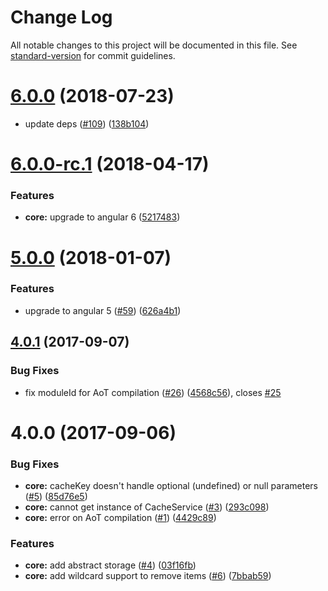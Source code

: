 # Change Log

All notable changes to this project will be documented in this file. See [standard-version](https://github.com/conventional-changelog/standard-version) for commit guidelines.

<a name="6.0.0"></a>
# [6.0.0](https://github.com/fulls1z3/ngx-cache/compare/v6.0.0-rc.1...v6.0.0) (2018-07-23)


* update deps ([#109](https://github.com/fulls1z3/ngx-cache/issues/109)) ([138b104](https://github.com/fulls1z3/ngx-cache/commit/138b104))



<a name="6.0.0-rc.1"></a>
# [6.0.0-rc.1](https://github.com/fulls1z3/ngx-cache/compare/v5.0.0...v6.0.0-rc.1) (2018-04-17)


### Features

* **core:** upgrade to angular 6 ([5217483](https://github.com/fulls1z3/ngx-cache/commit/5217483))



<a name="5.0.0"></a>
# [5.0.0](https://github.com/fulls1z3/ngx-cache/compare/v4.0.1...v5.0.0) (2018-01-07)


### Features

* upgrade to angular 5 ([#59](https://github.com/fulls1z3/ngx-cache/issues/59)) ([626a4b1](https://github.com/fulls1z3/ngx-cache/commit/626a4b1))



<a name="4.0.1"></a>
## [4.0.1](https://github.com/fulls1z3/ngx-cache/compare/v4.0.0...v4.0.1) (2017-09-07)


### Bug Fixes

* fix moduleId for AoT compilation ([#26](https://github.com/fulls1z3/ngx-cache/issues/26)) ([4568c56](https://github.com/fulls1z3/ngx-cache/commit/4568c56)), closes [#25](https://github.com/fulls1z3/ngx-cache/issues/25)



<a name="4.0.0"></a>
# 4.0.0 (2017-09-06)


### Bug Fixes

* **core:** cacheKey doesn't handle optional (undefined) or null parameters ([#5](https://github.com/fulls1z3/ngx-cache/issues/5)) ([85d76e5](https://github.com/fulls1z3/ngx-cache/commit/85d76e5))
* **core:** cannot get instance of CacheService ([#3](https://github.com/fulls1z3/ngx-cache/issues/3)) ([293c098](https://github.com/fulls1z3/ngx-cache/commit/293c098))
* **core:** error on AoT compilation ([#1](https://github.com/fulls1z3/ngx-cache/issues/1)) ([4429c89](https://github.com/fulls1z3/ngx-cache/commit/4429c89))


### Features

* **core:** add abstract storage ([#4](https://github.com/fulls1z3/ngx-cache/issues/4)) ([03f16fb](https://github.com/fulls1z3/ngx-cache/commit/03f16fb))
* **core:** add wildcard support to remove items ([#6](https://github.com/fulls1z3/ngx-cache/issues/6)) ([7bbab59](https://github.com/fulls1z3/ngx-cache/commit/7bbab59))
